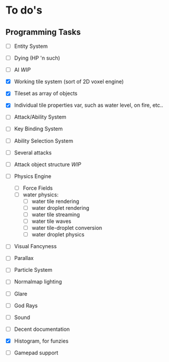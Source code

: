 # To do's

## Programming Tasks

- [ ] Entity System
 - [ ] Dying (HP 'n such)
 - [ ] AI *WIP*
 
- [x] Working tile system (sort of 2D voxel engine)
 - [x] Tileset as array of objects
 - [x] Individual tile properties var, such as water level, on fire, etc..

- [ ] Attack/Ability System
 - [ ] Key Binding System
 - [ ] Ability Selection System
 - [ ] Several attacks
 - [ ] Attack object structure *WIP*

- [ ] Physics Engine
    - [ ] Force Fields
    - [ ] water physics:
        - [ ] water tile rendering
        - [ ] water droplet rendering
        - [ ] water tile streaming
        - [ ] water tile waves
        - [ ] water tile-droplet conversion
        - [ ] water droplet physics

- [ ] Visual Fancyness
 - [ ] Parallax
 - [ ] Particle System
 - [ ] Normalmap lighting
 - [ ] Glare
 - [ ] God Rays

- [ ] Sound

- [ ] Decent documentation

- [x] Histogram, for funzies

- [ ] Gamepad support

